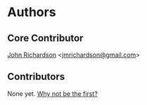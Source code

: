 # Authors

## Core Contributor

[John Richardson](https://github.com/jmrichardson) &lt;jmrichardson@gmail.com&gt;

## Contributors

None yet. [Why not be the first?](CONTRIBUTING.md)
